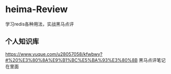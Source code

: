 # heima-Review
学习redis各种用法，实战黑马点评
## 个人知识库
https://www.yuque.com/u28057058/kfwbwy?#%20%E3%80%8A%E9%B1%BC%E5%BA%93%E3%80%8B
黑马点评笔记在里面
